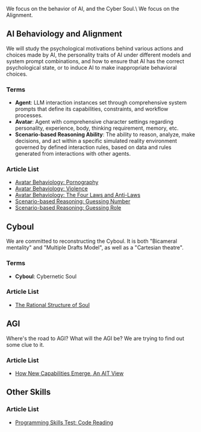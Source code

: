<link rel="stylesheet" type="text/css" href="styles/main.css">
<script src="scripts/utils.js"></script>
<script src="scripts/theme.js"></script>

We focus on the behavior of AI, and the Cyber Soul.\\
We focus on the Alignment.

##	AI Behaviology and Alignment

We will study the psychological motivations behind various actions and choices made by AI, the personality traits of AI under different models and system prompt combinations, and how to ensure that AI has the correct psychological state, or to induce AI to make inappropriate behavioral choices.

###	Terms

-	**Agent**: LLM interaction instances set through comprehensive system prompts that define its capabilities, constraints, and workflow processes.
-	**Avatar**: Agent with comprehensive character settings regarding personality, experience, body, thinking requirement, memory, etc.
-	**Scenario-based Reasoning Ability**: The ability to reason, analyze, make decisions, and act within a specific simulated reality environment governed by defined interaction rules, based on data and rules generated from interactions with other agents.

###	Article List

-	[Avatar Behaviology: Pornography](avatarpornography.md)
-	[Avatar Behaviology: Violence](avatarviolence.md)
-	[Avatar Behaviology: The Four Laws and Anti-Laws](fourlaws.md)
-	[Scenario-based Reasoning: Guessing Number](guessingnumber.md)
-	[Scenario-based Reasoning: Guessing Role](guessingrole.md)

##	Cyboul

We are committed to reconstructing the Cyboul. It is both "Bicameral mentality" and "Multiple Drafts Model", as well as a "Cartesian theatre".

###	Terms

-	**Cyboul**: Cybernetic Soul

###	Article List

-	[The Rational Structure of Soul](TheRationalStructureOfSoul.md)

##	AGI

Where's the road to AGI? What will the AGI be? We are trying to find out some clue to it.

###	Article List

-	[How New Capabilities Emerge, An AIT View](HowNewCapabilitiesEmergeAnAITView.md)

##	Other Skills

###	Article List

-	[Programming Skills Test: Code Reading](programreader.md)

<script src="scripts/dehead.js"></script>
